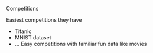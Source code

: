 Competitions

Easiest competitions they have
* Titanic
* MNIST dataset
* …
  Easy competitions with familiar fun data like movies
